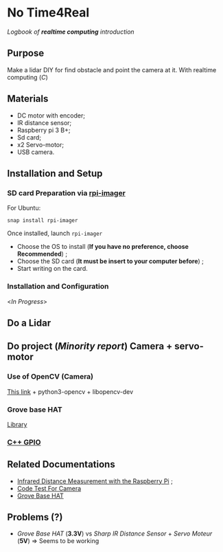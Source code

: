# No Time4Real
*Logbook of **realtime computing** introduction*

## Purpose
*<In Progress>*
Make a lidar DIY for find obstacle and point the camera at it.
With realtime computing (*C*)

## Materials
- DC motor with encoder;
- IR distance sensor;
- Raspberry pi 3 B+;
- Sd card;
- x2 Servo-motor;
- USB camera.

## Installation and Setup

###  SD card Preparation via [rpi-imager](https://howtoraspberrypi.com/create-sd-card-windows-mac-linux-raspberry-pi-imager/)
For Ubuntu:
```
snap install rpi-imager
```
Once installed, launch `rpi-imager`

- Choose the OS to install (**If you have no preference, choose Recommended**) ;
- Choose the SD card (**It must be insert to your computer before**) ;
- Start writing on the card.

### Installation and Configuration
<*In Progress*>

## Do a Lidar

## Do project (*Minority report*) Camera + servo-motor

### Use of OpenCV (Camera)
[This link](https://pysource.com/2018/10/31/raspberry-pi-3-and-opencv-3-installation-tutorial/) + python3-opencv + libopencv-dev

### Grove base HAT
[Library](https://github.com/Seeed-Studio/grove.py)

### [C++ GPIO](https://www.aranacorp.com/fr/programmez-votre-raspberry-pi-en-c/)

## Related Documentations

- [Infrared Distance Measurement with the Raspberry Pi](https://tutorials-raspberrypi.com/infrared-distance-measurement-with-the-raspberry-pi-sharp-gp2y0a02yk0f/) ;
- [Code Test For Camera](https://stackoverrun.com/fr/q/7383231)
- [Grove Base HAT](https://wiki.seeedstudio.com/Grove_Base_Hat_for_Raspberry_Pi/)


## Problems (?)

- *Grove Base HAT* (**3.3V**) vs *Sharp IR Distance Sensor* + *Servo Moteur* (**5V**) => Seems to be working
